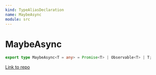 ```yaml
---
kind: TypeAliasDeclaration
name: MaybeAsync
module: src
---
```


# MaybeAsync

```ts
export type MaybeAsync<T = any> = Promise<T> | Observable<T> | T;
```

[Link to repo](https://github.com/ngneat/transloco/blob/master/projects/ngneat/transloco-persist-translations/src/lib/transloco.storage.ts#L3-L3)
